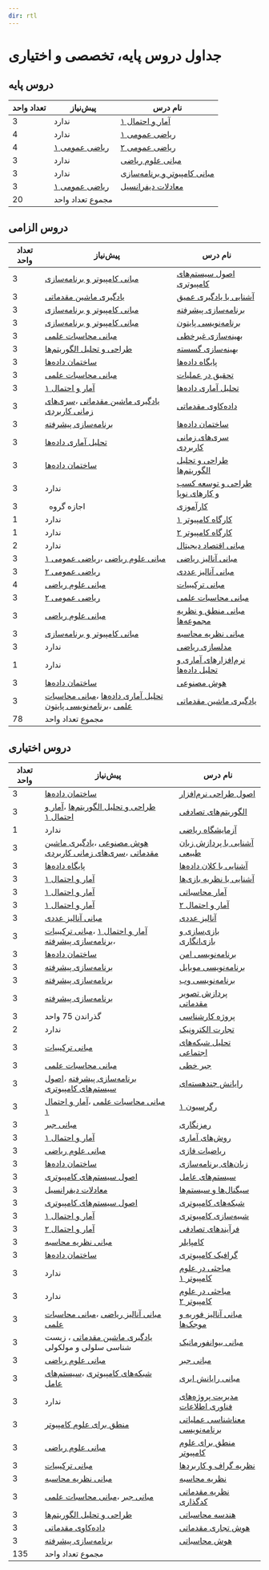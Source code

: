 ```yaml
---
dir: rtl
---
```


# جداول دروس پایه، تخصصی و اختیاری


## دروس پایه

| تعداد واحد | پیش‌نیاز | نام درس |
| ---------- | -------- | ------- |
|3|ندارد|[آمار و احتمال ۱](base/Probability-and-Statistics-I.md) | 
|4|ندارد|[ریاضی عمومی ۱](base/Calculus-I.md) | 
|4|[ریاضی عمومی ۱](base/Calculus-I.md)|[ریاضی عمومی ۲](base/Calculus-II.md) | 
|3|ندارد|[مبانی علوم ریاضی](base/Foundation-of-Mathematics.md) | 
|3|ندارد|[مبانی کامپیوتر و برنامه‌سازی](base/Fundamentals-of-Computer-Programming.md) | 
|3|[ریاضی عمومی ۱](base/Calculus-I.md)|[معادلات دیفرانسیل](base/Differential-Equations.md) | 
 |20|مجموع تعداد واحد|

## دروس الزامی

| تعداد واحد | پیش‌نیاز | نام درس |
| ---------- | -------- | ------- |
|3|[مبانی کامپیوتر و برنامه‌سازی](base/Fundamentals-of-Computer-Programming.md)|[اصول سیستم‌های کامپیوتری](mandatory/Principles-of-Computer-Systems.md) | 
|3|[یادگیری ماشین مقدماتی](mandatory/Elementary-Machine-Learning.md)|[آشنایی با یادگیری عمیق](mandatory/Introduction-to-Deep-Learning.md) | 
|3|[مبانی کامپیوتر و برنامه‌سازی](base/Fundamentals-of-Computer-Programming.md)|[برنامه‌سازی پیشرفته](mandatory/Advanced-Programming.md) | 
|3|[مبانی کامپیوتر و برنامه‌سازی](base/Fundamentals-of-Computer-Programming.md)|[برنامه‌نویسی پایتون](mandatory/Python-Programming.md) | 
|3|[مبانی محاسبات علمی](mandatory/Elementary-Scientific-Computing.md)|[بهینه‌سازی غیرخطی](mandatory/Nonlinear-Optimization.md) | 
|3|[طراحی و تحلیل الگوریتم‌ها](mandatory/Design-and-Analysis-of-Algorithms.md)|[بهینه‌سازی گسسته](mandatory/Discrete-Optimization.md) | 
|3|[ساختمان داده‌ها](mandatory/Data-Structures.md)|[پایگاه داده‌ها](mandatory/Databases.md) | 
|3|[مبانی محاسبات علمی](mandatory/Elementary-Scientific-Computing.md)|[تحقیق در عملیات](mandatory/Operations-research.md) | 
|3|[آمار و احتمال ۱](base/Probability-and-Statistics-I.md)|[تحلیل آماری داده‌ها](mandatory/Statistical-Data-Analysis.md) | 
|3|[یادگیری ماشین مقدماتی](mandatory/Elementary-Machine-Learning.md) ،[سری‌های زمانی کاربردی](mandatory/Applied-Time-Series.md)|[داده‌کاوی مقدماتی](mandatory/Elementary-Data-Mining.md) | 
|3|[برنامه‌سازی پیشرفته](mandatory/Advanced-Programming.md)|[ساختمان داده‌ها](mandatory/Data-Structures.md) | 
|3|[تحلیل آماری داده‌ها](mandatory/Statistical-Data-Analysis.md)|[سری‌های زمانی کاربردی](mandatory/Applied-Time-Series.md) | 
|3|[ساختمان داده‌ها](mandatory/Data-Structures.md)|[طراحی و تحلیل الگوریتم‌ها](mandatory/Design-and-Analysis-of-Algorithms.md) | 
|3|ندارد|[طراحی و توسعه کسب و کارهای نوپا](mandatory/Design-and-development-of-start-up-businesses.md) | 
|3|` `اجازه گروه|[کارآموزی](mandatory/Apprenticeship.md) | 
|1|ندارد|[کارگاه کامپیوتر ۱](mandatory/Computer-Workshop-I.md) | 
|1|ندارد|[کارگاه کامپیوتر ۲](mandatory/Computer-Workshop-II.md) | 
|2|ندارد|[مبانی اقتصاد دیجیتال](mandatory/Basics-of-Digital-Economics.md) | 
|3|[مبانی علوم ریاضی](base/Foundation-of-Mathematics.md) ،[ریاضی عمومی ۱](base/Calculus-I.md)|[مبانی آنالیز ریاضی](mandatory/Foundation-of-Mathematical-Analysis.md) | 
|3|[ریاضی عمومی ۲](base/Calculus-II.md)|[مبانی آنالیز عددی](mandatory/Foundation-of-Numerical-Analysis.md) | 
|4|[مبانی علوم ریاضی](base/Foundation-of-Mathematics.md)|[مبانی ترکیبیات](mandatory/Foundation-of-Combinatorics.md) | 
|3|[ریاضی عمومی ۲](base/Calculus-II.md)|[مبانی محاسبات علمی](mandatory/Elementary-Scientific-Computing.md) | 
|3|[مبانی علوم ریاضی](base/Foundation-of-Mathematics.md)|[مبانی منطق و نظریه مجموعه‌ها](mandatory/Fundamentals-of-Logic.md) | 
|3|[مبانی کامپیوتر و برنامه‌سازی](base/Fundamentals-of-Computer-Programming.md)|[مبانی نظریه محاسبه](mandatory/Introduction-to-the-theory-of-Computation.md) | 
|3|ندارد|[مدلسازی ریاضی](mandatory/Mathematical-Modeling.md) | 
|1|ندارد|[نرم‌افزارهای آماری و تحلیل داده‌ها](mandatory/Statistical-Software-and-data-analysis.md) | 
|3|[ساختمان داده‌ها](mandatory/Data-Structures.md)|[هوش مصنوعی](mandatory/Artificial-Intelligence.md) | 
|3|[تحلیل آماری داده‌ها](mandatory/Statistical-Data-Analysis.md) ،[مبانی محاسبات علمی](mandatory/Elementary-Scientific-Computing.md) ،[برنامه‌نویسی پایتون](mandatory/Python-Programming.md)|[یادگیری ماشین مقدماتی](mandatory/Elementary-Machine-Learning.md) | 
 |78|مجموع تعداد واحد|

## دروس اختیاری

| تعداد واحد | پیش‌نیاز | نام درس |
| ---------- | -------- | ------- |
|3|[ساختمان داده‌ها](mandatory/Data-Structures.md)|[اصول طراحی نرم‌افزار](elective/Principles-of-SoftwareDesign.md) | 
|3|[طراحی و تحلیل الگوریتم‌ها](mandatory/Design-and-Analysis-of-Algorithms.md) ،[آمار و احتمال ۱](base/Probability-and-Statistics-I.md)|[الگوریتم‌های تصادفی](elective/Randomized-Algorithms.md) | 
|1|ندارد|[آزمایشگاه ریاضی](elective/Mathematics-Lab.md) | 
|3|[هوش مصنوعی](mandatory/Artificial-Intelligence.md) ،[یادگیری ماشین مقدماتی](mandatory/Elementary-Machine-Learning.md) ،[سری‌های زمانی کاربردی](mandatory/Applied-Time-Series.md)|[آشنایی با پردازش زبان طبیعی](elective/Introdution-to-Natural-Language-Processing.md) | 
|3|[پایگاه داده‌ها](mandatory/Databases.md)|[آشنایی با کلان داده‌ها](elective/Introduction-to-Big-Data.md) | 
|3|[آمار و احتمال ۱](base/Probability-and-Statistics-I.md)|[آشنایی با نظریه بازی‌ها](elective/Introduction-to-Game-Theory.md) | 
|3|[آمار و احتمال ۱](base/Probability-and-Statistics-I.md)|[آمار محاسباتی](elective/Computational-Statistics.md) | 
|3|[آمار و احتمال ۱](base/Probability-and-Statistics-I.md)|[آمار و احتمال ۲](elective/Probability-and-Statistics-II.md) | 
|3|[مبانی آنالیز عددی](mandatory/Foundation-of-Numerical-Analysis.md)|[آنالیز عددی](elective/Numerical-Analysis.md) | 
|3|[آمار و احتمال ۱](base/Probability-and-Statistics-I.md) ،[مبانی ترکیبیات](mandatory/Foundation-of-Combinatorics.md) ،[برنامه‌سازی پیشرفته](mandatory/Advanced-Programming.md)|[بازی‌سازی و بازی‌انگاری](elective/Gamification-and-Game-Design.md) | 
|3|[ساختمان داده‌ها](mandatory/Data-Structures.md)|[برنامه‌نویسی امن](elective/Secure-Programming.md) | 
|3|[برنامه‌سازی پیشرفته](mandatory/Advanced-Programming.md)|[برنامه‌نویسی موبایل](elective/Mobile-Programming.md) | 
|3|[برنامه‌سازی پیشرفته](mandatory/Advanced-Programming.md)|[برنامه‌نویسی وب](elective/Web-Programming.md) | 
|3|[برنامه‌سازی پیشرفته](mandatory/Advanced-Programming.md)|[پردازش تصویر مقدماتی](elective/Elementary-Image-Processing.md) | 
|3|گذراندن 75 واحد|[پروژه کارشناسی](elective/Project.md) | 
|2|ندارد|[تجارت الکترونیک](elective/Electronic-Commerce.md) | 
|3|[مبانی ترکیبیات](mandatory/Foundation-of-Combinatorics.md)|[تحلیل شبکه‌های اجتماعی](elective/Social-Networks-Analysis.md) | 
|3|[مبانی محاسبات علمی](mandatory/Elementary-Scientific-Computing.md)|[جبر خطی](elective/Linear-Algebra.md) | 
|3|[برنامه‌سازی پیشرفته](mandatory/Advanced-Programming.md) ،[اصول سیستم‌های کامپیوتری](mandatory/Principles-of-Computer-Systems.md)|[رایانش چند‌هسته‌ای](elective/Multicore-Computing.md) | 
|3|[مبانی محاسبات علمی](mandatory/Elementary-Scientific-Computing.md) ،[آمار و احتمال ۱](base/Probability-and-Statistics-I.md)|[رگرسیون ۱](elective/Regression-I.md) | 
|3|[مبانی جبر](elective/Foundation-of-Algebra.md)|[رمزنگاری](elective/Cryptography.md) | 
|3|[آمار و احتمال ۱](base/Probability-and-Statistics-I.md)|[روش‌های آماری](elective/Statistical-Methods.md) | 
|3|[مبانی علوم ریاضی](base/Foundation-of-Mathematics.md)|[ریاضیات فازی](elective/Fuzzy-Mathematics.md) | 
|3|[ساختمان داده‌ها](mandatory/Data-Structures.md)|[زبان‌های برنامه‌سازی](elective/Programming-Languages.md) | 
|3|[اصول سیستم‌های کامپیوتری](mandatory/Principles-of-Computer-Systems.md)|[سیستم‌های عامل](elective/Principles-of-Operating-Systems.md) | 
|3|[معادلات دیفرانسیل](base/Differential-Equations.md)|[سیگنال‌ها و سیستم‌ها](elective/Signals-and-Systems.md) | 
|3|[اصول سیستم‌های کامپیوتری](mandatory/Principles-of-Computer-Systems.md)|[شبکه‌های کامپیوتری](elective/Computer-Networks.md) | 
|3|[آمار و احتمال ۱](base/Probability-and-Statistics-I.md)|[شبیه‌سازی کامپیوتری](elective/Computerized-Simulation.md) | 
|3|[آمار و احتمال ۲](elective/Probability-and-Statistics-II.md)|[فرآیندهای تصادفی](elective/Stochastic-Processes.md) | 
|3|[مبانی نظریه محاسبه](mandatory/Introduction-to-the-theory-of-Computation.md)|[کامپایلر](elective/Compiler.md) | 
|3|[ساختمان داده‌ها](mandatory/Data-Structures.md)|[گرافیک کامپیوتری](elective/Computer-Graphics.md) | 
|3|ندارد|[مباحثی در علوم کامپیوتر ۱](elective/Topics-in-Computer-Science-I.md) | 
|3|ندارد|[مباحثی در علوم کامپیوتر ۲](elective/Topics-in-Computer-Science-II.md) | 
|3|[مبانی آنالیز ریاضی](mandatory/Foundation-of-Mathematical-Analysis.md) ،[مبانی محاسبات علمی](mandatory/Elementary-Scientific-Computing.md)|[مبانی آنالیز فوریه و موجک‌ها](elective/Introduction-to-Fourier-and-Wavelet-Analysis.md) | 
|3|[یادگیری ماشین مقدماتی](mandatory/Elementary-Machine-Learning.md) ،  زیست شناسی سلولی و مولکولی|[مبانی بیوانفورماتیک](elective/Fundamentals-of-Bioinformatic.md) | 
|3|[مبانی علوم ریاضی](base/Foundation-of-Mathematics.md)|[مبانی جبر](elective/Foundation-of-Algebra.md) | 
|3|[شبکه‌های کامپیوتری](elective/Computer-Networks.md) ،[سیستم‌های عامل](elective/Principles-of-Operating-Systems.md)|[مبانی رایانش ابری](elective/Cloud-Computing-Fundamentals.md) | 
|3|ندارد|[مدیریت پروژه‌های فناوری اطلاعات](elective/Information-Technology-Project-Management.md) | 
|3|[منطق برای علوم کامپیوتر](elective/Logic-for-Computer-Science.md)|[معناشناسی عملیاتی برنامه‌نویسی](elective/Operational-Semantics-of-Programming.md) | 
|3|[مبانی علوم ریاضی](base/Foundation-of-Mathematics.md)|[منطق برای علوم کامپیوتر](elective/Logic-for-Computer-Science.md) | 
|3|[مبانی ترکیبیات](mandatory/Foundation-of-Combinatorics.md)|[نظریه گراف و کاربردها](elective/Graph-Theory-and-Applications.md) | 
|3|[مبانی نظریه محاسبه](mandatory/Introduction-to-the-theory-of-Computation.md)|[نظریه محاسبه](elective/Theory-of-Computation.md) | 
|3|[مبانی جبر](elective/Foundation-of-Algebra.md) ،[مبانی محاسبات علمی](mandatory/Elementary-Scientific-Computing.md)|[نظریه مقدماتی کدگذاری](elective/Elementary-Coding-Theory.md) | 
|3|[طراحی و تحلیل الگوریتم‌ها](mandatory/Design-and-Analysis-of-Algorithms.md)|[هندسه محاسباتی](elective/Computational-Geometry.md) | 
|3|[داده‌کاوی مقدماتی](mandatory/Elementary-Data-Mining.md)|[هوش تجاری مقدماتی](elective/Elementary-Business-intelligence.md) | 
|3|[برنامه‌سازی پیشرفته](mandatory/Advanced-Programming.md)|[هوش محاسباتی](elective/Computational-Intelligence.md) | 
 |135|مجموع تعداد واحد|
